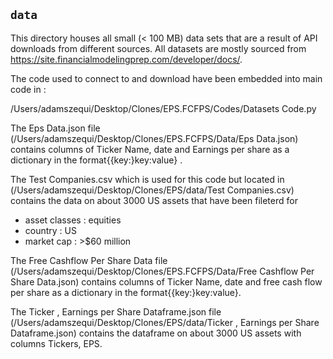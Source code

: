## `data`
This directory houses all small (< 100 MB) data sets that are a result of API downloads from different sources. All datasets are mostly sourced from https://site.financialmodelingprep.com/developer/docs/. 

The  code used to connect to and download  have been embedded into main code in :

/Users/adamszequi/Desktop/Clones/EPS.FCFPS/Codes/Datasets Code.py

The Eps Data.json file (/Users/adamszequi/Desktop/Clones/EPS.FCFPS/Data/Eps Data.json) contains columns of Ticker Name, date  and Earnings per share as a dictionary  in the format{{key:}key:value} .

The Test Companies.csv  which is used for this code but located in (/Users/adamszequi/Desktop/Clones/EPS/data/Test Companies.csv) contains the data on about 3000 US assets that have been fileterd for 
* asset classes : equities 
* country : US 
* market cap : >$60 million

The Free Cashflow Per Share Data file (/Users/adamszequi/Desktop/Clones/EPS.FCFPS/Data/Free Cashflow Per Share Data.json) contains columns of Ticker Name, date  and free cash flow per share as a dictionary  in the format{{key:}key:value}.

The Ticker ,  Earnings per Share Dataframe.json file (/Users/adamszequi/Desktop/Clones/EPS/data/Ticker ,  Earnings per Share Dataframe.json) contains the dataframe on about 3000 US assets with columns Tickers, EPS.




